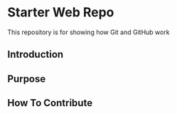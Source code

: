 # Starter Web Repo

This repository is for showing how Git and GitHub work

## Introduction

## Purpose

## How To Contribute
```